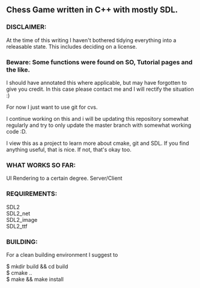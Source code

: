 ## Chess Game written in C++ with mostly SDL.


### DISCLAIMER:

At the time of this writing I haven't bothered
tidying everything into a releasable state.
This includes deciding on a license.

### Beware: Some functions were found on SO, Tutorial pages and the like.
I should have annotated this where applicable, but may have forgotten
to give you credit.
In this case please contact me and I will rectify the situation :)

For now I just want to use git for cvs.

I continue working on this and i will be updating
this repository somewhat regularly and try to only
update the master branch with somewhat working code :D.

I view this as a project to learn more about cmake, git and SDL.
If you find anything useful, that is nice.
If not, that's okay too.


### WHAT WORKS SO FAR:
UI Rendering to a certain degree.
Server/Client

### REQUIREMENTS:
SDL2 <br>
SDL2_net <br>
SDL2_image <br>
SDL2_ttf <br>


### BUILDING:
For a clean building environment I suggest to <br>

$ mkdir build && cd build <br>
$ cmake .. <br>
$ make && make install <br>




